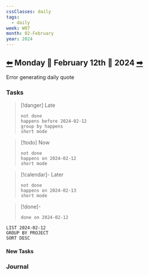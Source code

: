 ```yaml
---
cssClasses: daily
tags:
  - daily
week: W07
month: 02-February
year: 2024
---
```

  
## [⬅](2024-02-11.md) Monday 🔹 February 12th 🔹 2024 [➡](./2024.02.13.md)  
  
Error generating daily quote  
  
### Tasks  
  
> [!danger] Late  
> ```tasks  
> not done  
> happens before 2024-02-12  
> group by happens  
> short mode  
> ```  
  
> [!todo] Now  
> ```tasks  
> not done  
> happens on 2024-02-12  
> short mode  
> ```  
  
> [!calendar]- Later  
> ```tasks  
> not done  
> happens on 2024-02-13  
> short mode  
> ```  
  
> [!done]-  
> ```tasks  
> done on 2024-02-12  
> ```  
  
```toggl  
LIST 2024-02-12  
GROUP BY PROJECT  
SORT DESC  
```  
  
#### New Tasks  
  
### Journal  
  
[//begin]: # "Autogenerated link references for markdown compatibility"  
[2024.02.13|➡]: 2024.02.13 "2024.02.13"  
[//end]: # "Autogenerated link references"